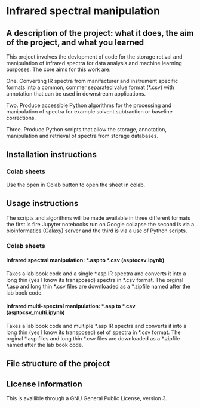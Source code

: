 # Infrared spectral manipulation 

## A description of the project: what it does, the aim of the project, and what you learned

This project involves the devlopment of code for the storage retival and manipulation of infrared spectra for data analysis and machine learning purposes.   The core aims for this work are:

One. Converting IR spectra from manifacturer and instrument specific formats into a common, commer separated value format (*.csv) with annotation that can be used in downstream applications.

Two. Produce accessible Python algorithms for the processing and manipulation of spectra for example solvent subtraction or baseline corrections.

Three.  Produce Python scripts that allow the storage,  annotation, manipulation and retrieval of spectra from storage databases.


## Installation instructions
### Colab sheets
Use the open in Colab button to open the sheet in colab.
## Usage instructions
The scripts and algorithms will be made available in three different formats  the first is fire Jupyter notebooks run on Google collapse the second is via a bioinformatics (Galaxy) server  and the third is via a use of Python scripts.
### Colab sheets
#### Infrared spectral manipulation: *.asp to *.csv (asptocsv.ipynb)
Takes a lab book code and a single *.asp IR spectra and converts it into a long thin (yes I know its transposed) spectra in *.csv format. The orginal *.asp and long thin *.csv files are downloaded as a *.zipfile named after the lab book code.
#### Infrared multi-spectral manipulation: *.asp to *.csv (asptocsv_multi.ipynb)
Takes a lab book code and multiple *.asp IR spectra and converts it into a long thin (yes I know its transposed) set of spectra in *.csv format. The orginal *.asp files and long thin *.csv files are downloaded as a *.zipfile named after the lab book code.
## File structure of the project
## License information

This is availible through a GNU General Public License, version 3.
